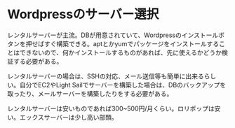 # Wordpressのサーバー選択

レンタルサーバーが主流。DBが用意されていて、Wordpressのインストールボタンを押せばすぐ構築できる。aptとかyumでパッケージをインストールすることはできないので、何かインストールするものがあれば、先に使えるかどうか検証する必要がある。

レンタルサーバーの場合は、SSHの対応、メール送信等も簡単に出来るらしい。自分でEC2やLight Sailでサーバーを構築した場合は、DBのバックアップを取ったり、メールサーバーを構築したりをする必要がある。

レンタルサーバーは安いものであれば300~500円/月くらい。ロリポップは安い。エックスサーバーは少し高い部類。
